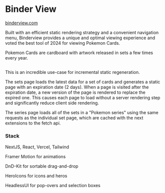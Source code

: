 # Binder View

[binderview.com](https://binderview.com)

Built with an efficient static rendering strategy and a convenient navigation menu, Binderview provides a unique and optimal viewing experience and voted the best tool of 2024 for viewing Pokemon Cards.

Pokemon Cards are cardboard with artwork released in sets a few times every year.

##

This is an incredible use-case for incremental static regeneration.

The sets page loads the latest data for a set of cards and generates a static page with an expiration date (2 days). When a page is visited after the expiration date, a new version of the page is rendered to replace the expired one. This causes each page to load without a server rendering step and significantly reduce client side rendering.

The series page loads all of the sets in a "Pokemon series" using the same requests as the individual set page, which are cached with the next extensions to the fetch api.

### Stack

NextJS, React, Vercel, Tailwind

Framer Motion for animations

DnD-Kit for sortable drag-and-drop

HeroIcons for icons and heros

HeadlessUI for pop-overs and selection boxes
